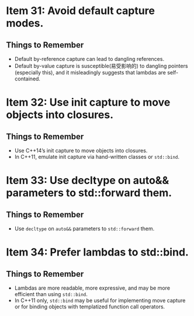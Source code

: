 # Item 31: Avoid default capture modes.
## Things to Remember
* Default by-reference capture can lead to dangling references.
* Default by-value capture is susceptible(易受影响的) to dangling pointers (especially this),
and it misleadingly suggests that lambdas are self-contained.

# Item 32: Use init capture to move objects into closures.
## Things to Remember
* Use C++14’s init capture to move objects into closures.
* In C++11, emulate init capture via hand-written classes or `std::bind`.

# Item 33: Use decltype on auto&& parameters to std::forward them.
## Things to Remember
* Use `decltype` on `auto&&` parameters to `std::forward` them.

# Item 34: Prefer lambdas to std::bind.
## Things to Remember
* Lambdas are more readable, more expressive, and may be more efficient than
using `std::bind`.
* In C++11 only, `std::bind` may be useful for implementing move capture or
for binding objects with templatized function call operators.